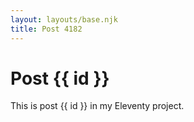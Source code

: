 ```yaml
---
layout: layouts/base.njk
title: Post 4182
---
```


# Post {{ id }}

This is post {{ id }} in my Eleventy project.
